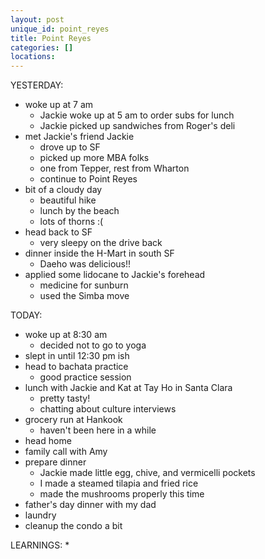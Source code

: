```yaml
---
layout: post
unique_id: point_reyes
title: Point Reyes
categories: []
locations: 
---
```


YESTERDAY:
* woke up at 7 am
  * Jackie woke up at 5 am to order subs for lunch
  * Jackie picked up sandwiches from Roger's deli
* met Jackie's friend Jackie
  * drove up to SF
  * picked up more MBA folks
  * one from Tepper, rest from Wharton
  * continue to Point Reyes
* bit of a cloudy day
  * beautiful hike
  * lunch by the beach
  * lots of thorns :(
* head back to SF
  * very sleepy on the drive back
* dinner inside the H-Mart in south SF
  * Daeho was delicious!!
* applied some lidocane to Jackie's forehead
  * medicine for sunburn
  * used the Simba move

TODAY:
* woke up at 8:30 am
  * decided not to go to yoga
* slept in until 12:30 pm ish
* head to bachata practice
  * good practice session
* lunch with Jackie and Kat at Tay Ho in Santa Clara
  * pretty tasty!
  * chatting about culture interviews
* grocery run at Hankook
  * haven't been here in a while
* head home
* family call with Amy
* prepare dinner
  * Jackie made little egg, chive, and vermicelli pockets
  * I made a steamed tilapia and fried rice
  * made the mushrooms properly this time
* father's day dinner with my dad
* laundry
* cleanup the condo a bit

LEARNINGS:
* 
